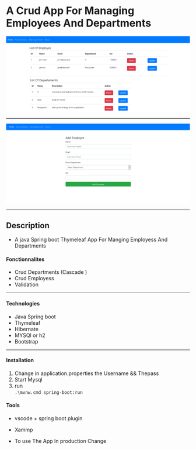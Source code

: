 # A Crud App For Managing Employees And Departments

![Project Image](./img/img.png)

---

![Project Image](./img/addemp.png)

---

## Description

- A java Spring boot Thymeleaf App For Manging Employess And Departments

#### Fonctionnalites

- Crud Departments (Cascade )
- Crud Employess
- Validation

---

#### Technologies

- Java Spring boot
- Thymeleaf
- Hibernate
- MYSQl or h2
- Bootstrap

---

#### Installation

1. Change in application.properties the Username && Thepass
2. Start Mysql
3. run <br>
   `.\mvnw.cmd spring-boot:run`

#### Tools

- vscode + spring boot plugin
- Xammp

- To use The App In production Change

